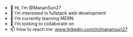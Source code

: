 - 👋 Hi, I’m @MananSuri27
- 👀 I’m interested in fullstack web development
- 🌱 I’m currently learning MERN
- 💞️ I’m looking to collaborate on 
- 📫 How to reach me: www.linkedin.com/in/manansuri27

<!---
MananSuri27/MananSuri27 is a ✨ special ✨ repository because its `README.md` (this file) appears on your GitHub profile.
You can click the Preview link to take a look at your changes.
--->
